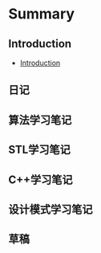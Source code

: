 # Summary

## Introduction
* [Introduction](README.md)

## 日记

## 算法学习笔记

## STL学习笔记

## C++学习笔记

## 设计模式学习笔记

## 草稿

